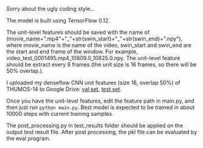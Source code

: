 Sorry about the ugly coding style...

The model is built using TensorFlow 0.12.

The unit-level features should be saved with the name of (movie_name+".mp4"+"\_"+str(swin_start)+"\_"+str(swin_end)+".npy"), where movie_name is the name of the video, swin_start and swin_end are the start and end frame of the window. For example, video_test_0001495.mp4_10809.0_10825.0.npy. The unit-level feature should be extract every 8 frames (the unit size is 16 frames, so there will be 50% overlap.). 

I uploaded my denseflow CNN unit features (size 16, overlap 50%) of THUMOS-14 to Google Drive: [val set](https://drive.google.com/file/d/1-6dmY_Uy-H19HxvfK_wUFQCYHmlPzwFx/view?usp=sharing), [test set](https://drive.google.com/file/d/1Qm9lIJQFm5s6hDSB_2k1tj8q2tnabflJ/view?usp=sharing).

Once you have the unit-level features, edit the feature path in main.py, and then just run `python main.py`. Best model is expected to be trained in about 10000 steps with current training samples.

The post\_processing.py in test\_results folder should be applied on the output test result file. After post processing, the pkl file can be evaluated by the eval program.
